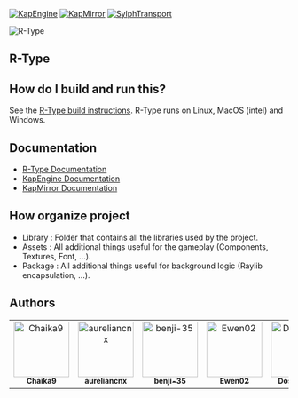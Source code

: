 [![KapEngine](https://img.shields.io/badge/KapEngine-brightgreen.svg)](https://github.com/benji-35/KapEngine/)
[![KapMirror](https://img.shields.io/badge/KapMirror-brightgreen.svg)](https://github.com/Chaika9/KapMirror/)
[![SylphTransport](https://img.shields.io/badge/SylphTransport-brightgreen.svg)](https://github.com/Chaika9/SylphTransport/)

<img src="https://fs-prod-cdn.nintendo-europe.com/media/images/10_share_images/games_15/virtual_console_wii_u_7/H2x1_WiiUVC_RType.jpg" title="R-Type"/>

## R-Type

## How do I build and run this?
See the [R-Type build instructions](https://chaika9.gitbook.io/rtype/user-manuel/build-instructions). R-Type runs on Linux, MacOS (intel) and Windows.

## Documentation
- [R-Type Documentation](https://chaika9.gitbook.io/rtype/)
- [KapEngine Documentation](https://kap35.gitbook.io/kap-engine-wiki/)
- [KapMirror Documentation](https://chaika9.gitbook.io/kapmirror/)

## How organize project
- Library : Folder that contains all the libraries used by the project.
- Assets : All additional things useful for the gameplay (Components, Textures, Font, ...).
- Package : All additional things useful for background logic (Raylib encapsulation, ...).

## Authors

<table>
    <tbody>
        <tr>
            <td align="center"><a href="https://github.com/Chaika9/"><img src="https://avatars.githubusercontent.com/u/30606616?v=4?s=100" width="100px;" alt="Chaika9"/><br /><sub><b>Chaika9</b></sub></a><br /></td>
            <td align="center"><a href="https://github.com/aureliancnx/"><img src="https://avatars.githubusercontent.com/u/72009413?v=4?s=100" width="100px;" alt="aureliancnx"/><br /><sub><b>aureliancnx</b></sub></a><br /></td>
            <td align="center"><a href="https://github.com/benji-35/"><img src="https://avatars.githubusercontent.com/u/72010213?v=4?s=100" width="100px;" alt="benji-35"/><br /><sub><b>benji-35</b></sub></a><br /></td>
            <td align="center"><a href="https://github.com/Ewen02/"><img src="https://avatars.githubusercontent.com/u/72020898?v=4?s=100" width="100px;" alt="Ewen02"/><br /><sub><b>Ewen02</b></sub></a><br /></td>
            <td align="center"><a href="https://github.com/DosserPaul/"><img src="https://avatars.githubusercontent.com/u/72012163?v=4?s=100" width="100px;" alt="DosserPaul"/><br /><sub><b>DosserPaul</b></sub></a><br /></td>
        </tr>
    </tbody>
</table>

